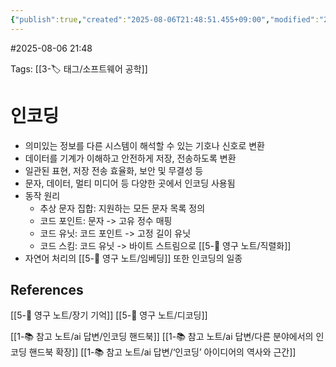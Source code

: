 ```yaml
---
{"publish":true,"created":"2025-08-06T21:48:51.455+09:00","modified":"2025-08-06T21:58:44.453+09:00","cssclasses":""}
---
```


#2025-08-06 21:48

Tags: [[3-🏷️ 태그/소프트웨어 공학]]

# 인코딩
- 의미있는 정보를 다른 시스템이 해석할 수 있는 기호나 신호로 변환
- 데이터를 기계가 이해하고 안전하게 저장, 전송하도록 변환
- 일관된 표현, 저장 전송 효율화, 보안 및 무결성 등
- 문자, 데이터, 멀티 미디어 등 다양한 곳에서 인코딩 사용됨
- 동작 원리
	- 추상 문자 집합: 지원하는 모든 문자 목록 정의
	- 코드 포인트: 문자 -> 고유 정수 매핑
	- 코드 유닛: 코드 포인트 -> 고정 길이 유닛
	- 코드 스킴: 코드 유닛 -> 바이트 스트림으로 [[5-💎 영구 노트/직렬화]]
- 자연어 처리의 [[5-💎 영구 노트/임베딩]] 또한 인코딩의 일종

## References
 [[5-💎 영구 노트/장기 기억]]
 [[5-💎 영구 노트/디코딩]]
 
 [[1-📚 참고 노트/ai 답변/인코딩 핸드북]]
 [[1-📚 참고 노트/ai 답변/다른 분야에서의 인코딩 핸드북 확장]]
 [[1-📚 참고 노트/ai 답변/‘인코딩’ 아이디어의 역사와 근간]]